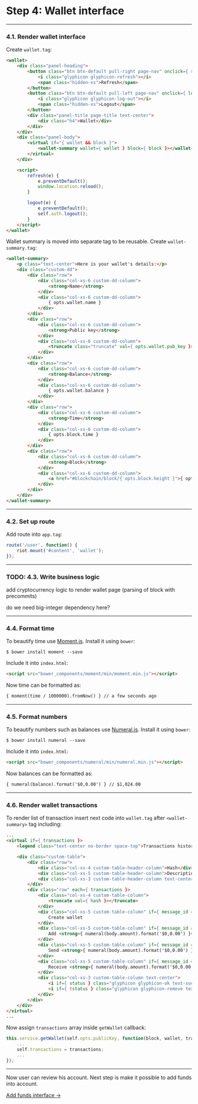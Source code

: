 # Step 4: Wallet interface

---

### 4.1. Render wallet interface

Create `wallet.tag`:

```html
<wallet>
    <div class="panel-heading">
        <button class="btn btn-default pull-right page-nav" onclick={ refresh }>
            <i class="glyphicon glyphicon-refresh"></i>
            <span class="hidden-xs">Refresh</span>
        </button>
        <button class="btn btn-default pull-left page-nav" onclick={ logout }>
            <i class="glyphicon glyphicon-log-out"></i>
            <span class="hidden-xs">Logout</span>
        </button>
        <div class="panel-title page-title text-center">
            <div class="h4">Wallet</div>
        </div>
    </div>
    <div class="panel-body">
        <virtual if="{ wallet && block }">
            <wallet-summary wallet={ wallet } block={ block }></wallet-summary>
        </virtual>
    </div>

    <script>
        refresh(e) {
            e.preventDefault();
            window.location.reload();
        }

        logout(e) {
            e.preventDefault();
            self.auth.logout();
        }
    </script>
</wallet>
```

Wallet summary is moved into separate tag to be reusable. Create `wallet-summary.tag`:

```html
<wallet-summary>
    <p class="text-center">Here is your wallet's details:</p>
    <div class="custom-dd">
        <div class="row">
            <div class="col-xs-6 custom-dd-column">
                <strong>Name</strong>
            </div>
            <div class="col-xs-6 custom-dd-column">
                { opts.wallet.name }
            </div>
        </div>
        <div class="row">
            <div class="col-xs-6 custom-dd-column">
                <strong>Public key</strong>
            </div>
            <div class="col-xs-6 custom-dd-column">
                <truncate class="truncate" val={ opts.wallet.pub_key }></truncate>
            </div>
        </div>
        <div class="row">
            <div class="col-xs-6 custom-dd-column">
                <strong>Balance</strong>
            </div>
            <div class="col-xs-6 custom-dd-column">
                { opts.wallet.balance }
            </div>
        </div>
        <div class="row">
            <div class="col-xs-6 custom-dd-column">
                <strong>Time</strong>
            </div>
            <div class="col-xs-6 custom-dd-column">
                { opts.block.time }
            </div>
        </div>
        <div class="row">
            <div class="col-xs-6 custom-dd-column">
                <strong>Block</strong>
            </div>
            <div class="col-xs-6 custom-dd-column">
                <a href="#blockchain/block/{ opts.block.height }">{ opts.block.height }</a>
            </div>
        </div>
    </div>
</wallet-summary>
```

---

### 4.2. Set up route

Add route into `app.tag`:

```javascript
route('/user', function() {
    riot.mount('#content', 'wallet');
});
```

---

### TODO: 4.3. Write business logic

add cryptocurrency logic to render wallet page (parsing of block with precommits)

do we need big-integer dependency here?

---

### 4.4. Format time

To beautify time use [Moment.js](http://momentjs.com/). Install it using `bower`:

```
$ bower install moment --save
```

Include it into `index.html`:

```html
<script src="bower_components/moment/min/moment.min.js"></script>
```

Now time can be formatted as:

```html
{ moment(time / 1000000).fromNow() } // a few seconds ago
```

---

### 4.5. Format numbers

To beautify numbers such as balances use [Numeral.js](http://numeraljs.com/). Install it using `bower`:

```
$ bower install numeral --save
```

Include it into `index.html`:

```html
<script src="bower_components/numeral/min/numeral.min.js"></script>
```

Now balances can be formatted as:

```html
{ numeral(balance).format('$0,0.00') } // $1,024.00
```

---

### 4.6. Render wallet transactions

To render list of transaction insert next code into `wallet.tag` after `<wallet-summary>` tag including:

```html
...
<virtual if={ transactions }>
    <legend class="text-center no-border space-top">Transactions history</legend>

    <div class="custom-table">
        <div class="row">
            <div class="col-xs-4 custom-table-header-column">Hash</div>
            <div class="col-xs-5 custom-table-header-column">Description</div>
            <div class="col-xs-3 custom-table-header-column text-center">Status</div>
        </div>
        <div class="row" each={ transactions }>
            <div class="col-xs-4 custom-table-column">
                <truncate val={ hash }></truncate>
            </div>
            <div class="col-xs-5 custom-table-column" if={ message_id === 130 }>
                Create wallet
            </div>
            <div class="col-xs-5 custom-table-column" if={ message_id === 129 }>
                Add <strong>{ numeral(body.amount).format('$0,0.00') }</strong> to your wallet
            </div>
            <div class="col-xs-5 custom-table-column" if={ message_id === 128 && body.from === parent.publicKey }>
                Send <strong>{ numeral(body.amount).format('$0,0.00') }</strong> to <truncate val={ body.to }></truncate>
            </div>
            <div class="col-xs-5 custom-table-column" if={ message_id === 128 && body.to === parent.publicKey }>
                Receive <strong>{ numeral(body.amount).format('$0,0.00') }</strong> from <truncate val={ body.from }></truncate>
            </div>
            <div class="col-xs-3 custom-table-column text-center">
                <i if={ status } class="glyphicon glyphicon-ok text-success"></i>
                <i if={ !status } class="glyphicon glyphicon-remove text-danger"></i>
            </div>
        </div>
    </div>
</virtual>
...
```

Now assign `transactions` array inside `getWallet` callback:

```javascript
this.service.getWallet(self.opts.publicKey, function(block, wallet, transactions) {
    ...
    self.transactions = transactions;
    ...
});
```

---

Now user can review his account. Next step is make it possible to add funds into account.

[Add funds interface →](step-5-add-funds.md)
